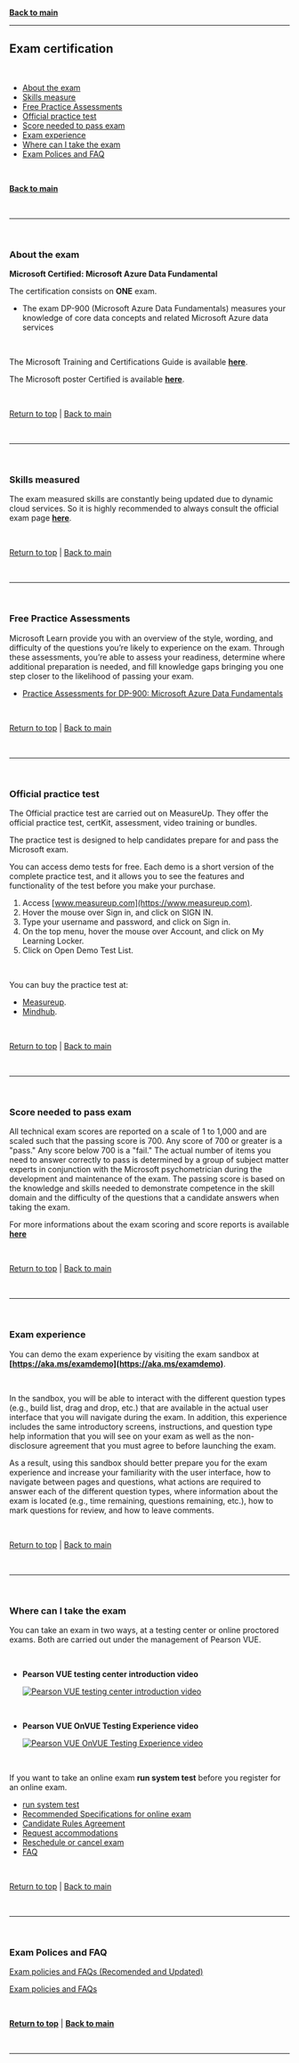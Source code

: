 <a id="top" />

<br/>

[**Back to main**](./README.md)

---

## Exam certification

<br/>


- [About the exam](#about-the-exam)
- [Skills measure](#skills-measured)
- [Free Practice Assessments](#freepracticeassessments)
- [Official practice test](#official-practice-test)
- [Score needed to pass exam](#score-needed-to-pass-exam)
- [Exam experience](#exam-experience)
- [Where can I take the exam](#where-can-i-take-the-exam)
- [Exam Polices and FAQ](#exam-polices-and-faq)


<br/>

[**Back to main**](README.md)

<br/>

---

<a id="about-the-exam" />

<br/>

### **About the exam**

**Microsoft Certified: Microsoft Azure Data Fundamental**

The certification consists on **ONE** exam.

* The exam DP-900 (Microsoft Azure Data Fundamentals) measures your knowledge of core data concepts and related Microsoft Azure data services

<br/>

<!-- You can explore steps to get certified as an **####** and review the resources available to help you prepare [**here**](####) -->

The Microsoft Training and Certifications Guide is available [**here**](https://aka.ms/TrainingCertDeck).

The Microsoft poster Certified is available [**here**](https://aka.ms/TrainCertPoster).

<br/>

[Return to top](#top) | [Back to main](./README.md)

<br/>

---

<a id="skills-measured" />

<br/>

### **Skills measured**


The exam measured skills are constantly being updated due to dynamic cloud services. So it is highly recommended to always consult the official exam page [**here**](https://learn.microsoft.com/en-us/certifications/exams/dp-900/).

<br/>

[Return to top](#top) | [Back to main](./README.md)

<br/>

---


<a id="freepracticeassessments" />

<br/>

### **Free Practice Assessments**

Microsoft Learn provide you with an overview of the style, wording, and difficulty of the questions you’re likely to experience on the exam.
Through these assessments, you’re able to assess your readiness, determine where additional preparation is needed, and fill knowledge gaps bringing you one step closer to the likelihood of passing your exam.


- [Practice Assessments for DP-900: Microsoft Azure Data Fundamentals](https://learn.microsoft.com/en-us/credentials/certifications/exams/dp-900/practice/assessment?assessment-type=practice&assessmentId=24)


<br/>

[Return to top](#top) | [Back to main](./README.md)

<br/>

---


<a id="official-practice-test" />

<br/>

### **Official practice test**

The Official practice test are carried out on MeasureUp.
They offer the official practice test, certKit, assessment, video training or bundles.

The practice test is designed to help candidates prepare for and pass the Microsoft exam.

You can access demo tests for free. Each demo is a short version of the complete practice test, and it allows you to see the features and functionality of the test before you make your purchase.
  1. Access [www.measureup.com](https://www.measureup.com).
  1. Hover the mouse over Sign in, and click on SIGN IN.
  1. Type your username and password, and click on Sign in.
  1. On the top menu, hover the mouse over Account, and click on My Learning Locker.
  1. Click on Open Demo Test List.

<br/>

You can buy the practice test at:
- [Measureup](https://www.measureup.com/microsoft-practice-test-dp-900-microsoft-azure-data-fundamentals.html#u5).
- [Mindhub](https://www.mindhub.com/dp-900-microsoft-azure-data-fundamentals-microsoft-official-practice-test/p/MU-DP-900).



<br/>

[Return to top](#top) | [Back to main](./README.md)

<br/>

---

<a id="score-needed-to-pass-exam" />

<br/>

### **Score needed to pass exam**

All technical exam scores are reported on a scale of 1 to 1,000 and are scaled such that the passing score is 700. Any score of 700 or greater is a "pass." Any score below 700 is a "fail." The actual number of items you need to answer correctly to pass is determined by a group of subject matter experts in conjunction with the Microsoft psychometrician during the development and maintenance of the exam. The passing score is based on the knowledge and skills needed to demonstrate competence in the skill domain and the difficulty of the questions that a candidate answers when taking the exam.

For more informations about the exam scoring and score reports is available [**here**](https://docs.microsoft.com/en-us/learn/certifications/exam-scoring-reports)

<br/>

[Return to top](#top) | [Back to main](./README.md)

<br/>

---

<a id="exam-experience" />

<br/>

### **Exam experience**


You can demo the exam experience by visiting the exam sandbox at **[https://aka.ms/examdemo](https://aka.ms/examdemo)**.

<br/>

In the sandbox, you will be able to interact with the different question types (e.g., build list, drag and drop, etc.) that are available in the actual user interface that you will navigate during the exam. In addition, this experience includes the same introductory screens, instructions, and question type help information that you will see on your exam as well as the non-disclosure agreement that you must agree to before launching the exam.

As a result, using this sandbox should better prepare you for the exam experience and increase your familiarity with the user interface, how to navigate between pages and questions, what actions are required to answer each of the different question types, where information about the exam is located (e.g., time remaining, questions remaining, etc.), how to mark questions for review, and how to leave comments.

<br/>

[Return to top](#top) | [Back to main](./README.md)

<br/>

---

<a id="where-can-i-take-the-exam" />

<br/>

### **Where can I take the exam**


You can take an exam in two ways, at a testing center or online proctored exams. Both are carried out under the management of Pearson VUE.

<br/>

- **Pearson VUE testing center introduction video**

  [![Pearson VUE testing center introduction video](https://img.youtube.com/vi/MlQr9Meee0I/0.jpg)](https://www.youtube.com/watch?v=MlQr9Meee0I "Pearson VUE testing center introduction video")

<br/>

- **Pearson VUE OnVUE Testing Experience video**

  [![Pearson VUE OnVUE Testing Experience video](https://img.youtube.com/vi/OSWXzhavOwg/0.jpg)](https://www.youtube.com/watch?v=OSWXzhavOwg "Pearson VUE OnVUE Testing Experience video")

<br/>


If you want to take an online exam **run system test** before you register for an online exam.
* [run system test](https://service.proctorcam.com/system_test?customer=pearson_vue&clientcode=MICROSOFT)
* [Recommended Specifications for online exam](https://home.pearsonvue.com/op/OnVUE-min-specs-Network-Admin-Requirements)
* [Candidate Rules Agreement](https://www.pearsonvue.com/rp/rp_candidate_rules_agreement.pdf)
* [Request accommodations](https://docs.microsoft.com/en-us/learn/certifications/request-accommodations)
* [Reschedule or cancel exam](https://docs.microsoft.com/en-us/learn/certifications/exam-reschedule-and-cancellation-policy)
* [FAQ](https://docs.microsoft.com/en-us/learn/certifications/online-exams)


<br/>

[Return to top](#top) | [Back to main](./README.md)

<br/>

---

<a id="exam-polices-and-faq" />

<br/>

### **Exam Polices and FAQ**

[Exam policies and FAQs (Recomended and Updated)](https://docs.microsoft.com/en-us/learn/certifications/certification-exam-policies)

[Exam policies and FAQs](https://www.microsoft.com/en-us/learning/certification-exam-policies.aspx)


<br/>

[**Return to top**](#top) | [**Back to main**](./README.md)

<br/>

---